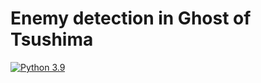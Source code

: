 # Enemy detection in Ghost of Tsushima
[![Python 3.9](https://img.shields.io/badge/python-3.9-blue.svg)](https://www.python.org/downloads/release/python-360/)

